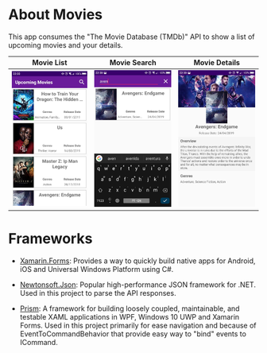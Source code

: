 # About Movies
This app consumes the "The Movie Database (TMDb)" API to show a list of upcoming movies and your details.

| Movie List | Movie Search| Movie Details | 
|------------|-------------|---------------|
|<img src="https://raw.githubusercontent.com/gustavomeia/AboutMovies/development/screenshots/movieList.jpeg" width="250"> | <img src="https://raw.githubusercontent.com/gustavomeia/AboutMovies/development/screenshots/movieSearch.jpeg" width="250"> | <img src="https://raw.githubusercontent.com/gustavomeia/AboutMovies/development/screenshots/movieDetails.jpeg" width="250"> | 

# Frameworks
- [Xamarin.Forms](https://xamarin.com/forms): Provides a way to quickly build native apps for Android, iOS and Universal Windows 
Platform using C#.

- [Newtonsoft.Json](https://www.newtonsoft.com/json): Popular high-performance JSON framework for .NET. Used in this project to 
parse the API responses.

- [Prism](http://prismlibrary.github.io/): A framework for building loosely coupled, maintainable, and testable XAML applications 
in WPF, Windows 10 UWP and Xamarin Forms. Used in this project primarily for ease navigation and because of EventToCommandBehavior that 
provide easy way to "bind" events to ICommand.
